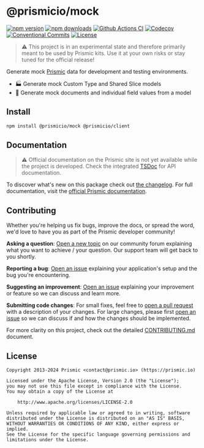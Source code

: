 # @prismicio/mock

[![npm version][npm-version-src]][npm-version-href]
[![npm downloads][npm-downloads-src]][npm-downloads-href]
[![Github Actions CI][github-actions-ci-src]][github-actions-ci-href]
[![Codecov][codecov-src]][codecov-href]
[![Conventional Commits][conventional-commits-src]][conventional-commits-href]
[![License][license-src]][license-href]

> ⚠ This project is in an experimental state and therefore primarily meant to be used by Prismic kits. Use it at your own risks or stay tuned for the official release!

Generate mock [Prismic][prismic] data for development and testing environments.

- 🏭 Generate mock Custom Type and Shared Slice models
- 🧸 Generate mock documents and individual field values from a model

## Install

```bash
npm install @prismicio/mock @prismicio/client
```

## Documentation

> ⚠ Official documentation on the Prismic site is not yet available while the project is developed. Check the integrated [TSDoc](https://tsdoc.org/) for API documentation.

To discover what's new on this package check out [the changelog][changelog]. For full documentation, visit the [official Prismic documentation][prismic-docs].

## Contributing

Whether you're helping us fix bugs, improve the docs, or spread the word, we'd love to have you as part of the Prismic developer community!

**Asking a question**: [Open a new topic][forum-question] on our community forum explaining what you want to achieve / your question. Our support team will get back to you shortly.

**Reporting a bug**: [Open an issue][repo-bug-report] explaining your application's setup and the bug you're encountering.

**Suggesting an improvement**: [Open an issue][repo-feature-request] explaining your improvement or feature so we can discuss and learn more.

**Submitting code changes**: For small fixes, feel free to [open a pull request][repo-pull-requests] with a description of your changes. For large changes, please first [open an issue][repo-feature-request] so we can discuss if and how the changes should be implemented.

For more clarity on this project, check out the detailed [CONTRIBUTING.md][contributing] document.

## License

```
Copyright 2013-2024 Prismic <contact@prismic.io> (https://prismic.io)

Licensed under the Apache License, Version 2.0 (the "License");
you may not use this file except in compliance with the License.
You may obtain a copy of the License at

    http://www.apache.org/licenses/LICENSE-2.0

Unless required by applicable law or agreed to in writing, software
distributed under the License is distributed on an "AS IS" BASIS,
WITHOUT WARRANTIES OR CONDITIONS OF ANY KIND, either express or implied.
See the License for the specific language governing permissions and
limitations under the License.
```

<!-- Links -->

[prismic]: https://prismic.io

<!-- TODO: Replace link with a more useful one if available -->

[prismic-docs]: https://prismic.io/docs
[changelog]: /CHANGELOG.md
[contributing]: ./CONTRIBUTING.md

<!-- TODO: Replace link with a more useful one if available -->

[forum-question]: https://community.prismic.io
[repo-bug-report]: https://github.com/prismicio/prismic-mock/issues/new?assignees=&labels=bug&template=bug_report.md&title=
[repo-feature-request]: https://github.com/prismicio/prismic-mock/issues/new?assignees=&labels=enhancement&template=feature_request.md&title=
[repo-pull-requests]: https://github.com/prismicio/prismic-mock/pulls

<!-- Badges -->

[npm-version-src]: https://img.shields.io/npm/v/@prismicio/mock/latest.svg
[npm-version-href]: https://npmjs.com/package/@prismicio/mock
[npm-downloads-src]: https://img.shields.io/npm/dm/@prismicio/mock.svg
[npm-downloads-href]: https://npmjs.com/package/@prismicio/mock
[github-actions-ci-src]: https://github.com/prismicio/prismic-mock/workflows/ci/badge.svg
[github-actions-ci-href]: https://github.com/prismicio/prismic-mock/actions?query=workflow%3Aci
[codecov-src]: https://img.shields.io/codecov/c/github/prismicio/prismic-mock.svg
[codecov-href]: https://codecov.io/gh/prismicio/prismic-mock
[conventional-commits-src]: https://img.shields.io/badge/Conventional%20Commits-1.0.0-yellow.svg
[conventional-commits-href]: https://conventionalcommits.org
[license-src]: https://img.shields.io/npm/l/@prismicio/mock.svg
[license-href]: https://npmjs.com/package/@prismicio/mock
